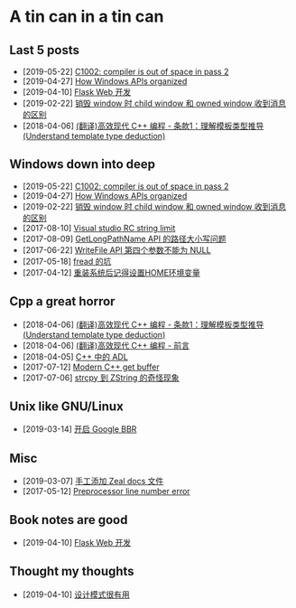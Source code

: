 # A tin can in a tin can

## Last 5 posts

- [2019-05-22] [C1002: compiler is out of space in pass 2](docs/win/2019-05-22-c1002-compiler-is-out-of-heap-space-in-pass-2.md)
- [2019-04-27] [How Windows APIs organized](docs/win/2019-04-27-how-windows-apis-organized.md)
- [2019-04-10] [Flask Web 开发](docs/book-notes/2019-04-10-flask-web-book-note.md)
- [2019-02-22] [销毁 window 时 child window 和 owned window 收到消息的区别](docs/win/2019-02-22-owned-child-window-in-destroying.md)
- [2018-04-06] [(翻译)高效现代 C++ 编程 - 条款1：理解模板类型推导 (Understand template type deduction)](docs/cpp/2018-04-06-effective-modern-cpp-item-1.md)

## Windows down into deep

- [2019-05-22] [C1002: compiler is out of space in pass 2](docs/win/2019-05-22-c1002-compiler-is-out-of-heap-space-in-pass-2.md)
- [2019-04-27] [How Windows APIs organized](docs/win/2019-04-27-how-windows-apis-organized.md)
- [2019-02-22] [销毁 window 时 child window 和 owned window 收到消息的区别](docs/win/2019-02-22-owned-child-window-in-destroying.md)
- [2017-08-10] [Visual studio RC string limit](docs/win/2017-08-10-vs-rc-string-limit.md)
- [2017-08-09] [GetLongPathName API 的路径大小写问题](docs/win/2017-08-09-getlongname-api-case-insensitive.md)
- [2017-06-22] [WriteFile API 第四个参数不能为 NULL](docs/win/2017-06-22-writefile-api-4th-param-cannot-be-null.md)
- [2017-05-18] [fread 的坑](docs/win/2017-05-18-fread-unexpect-behaviour.md)
- [2017-04-12] [重装系统后记得设置HOME环境变量](docs/win/2017-04-12-home-environment-variable.md)

## Cpp a great horror

- [2018-04-06] [(翻译)高效现代 C++ 编程 - 条款1：理解模板类型推导 (Understand template type deduction)](docs/cpp/2018-04-06-effective-modern-cpp-item-1.md)
- [2018-04-06] [(翻译)高效现代 C++ 编程 - 前言](docs/cpp/2018-04-06-effective-modern-cpp-prefix.md)
- [2018-04-05] [C++ 中的 ADL](docs/cpp/2018-04-05-adl-in-cpp.md)
- [2017-07-12] [Modern C++ get buffer](docs/cpp/2017-07-12-modern-cpp-get-buffer.md)
- [2017-07-06] [strcpy 到 ZString 的奇怪现象](docs/cpp/2017-07-06-shallow-strcpy-copy.md)

## Unix like GNU/Linux

- [2019-03-14] [开启 Google BBR](docs/unix/2019-03-14-google-bbr-setup.md)

## Misc

- [2019-03-07] [手工添加 Zeal docs 文件](docs/misc/2019-03-07-zeal-doc-feed-url.md)
- [2017-05-12] [Preprocessor line number error](docs/misc/2017-05-12-preprocessor-line-number-error.md)

## Book notes are good

- [2019-04-10] [Flask Web 开发](docs/book-notes/2019-04-10-flask-web-book-note.md)

## Thought my thoughts

- [2019-04-10] [设计模式很有用](docs/thoughts/2017-06-20-design-pattern-is-useful.md)